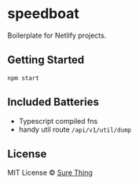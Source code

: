 # speedboat

Boilerplate for Netlify projects.

## Getting Started

```
npm start
```

## Included Batteries

- Typescript compiled fns
- handy util route `/api/v1/util/dump`

## License

MIT License © [Sure Thing](https://sure-thing.net)

